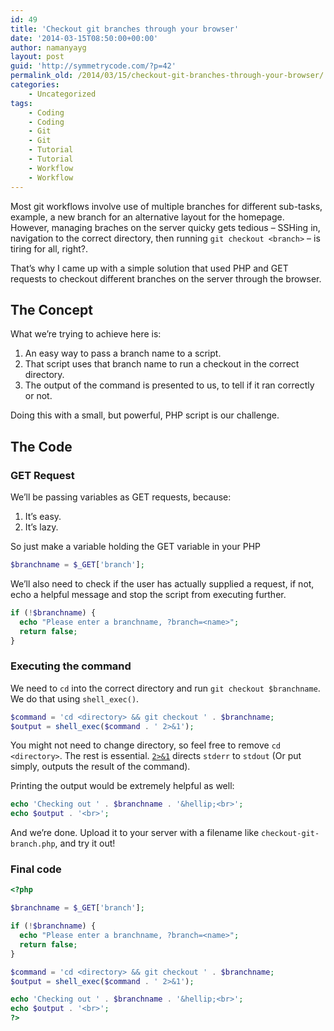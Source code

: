 ```yaml
---
id: 49
title: 'Checkout git branches through your browser'
date: '2014-03-15T08:50:00+00:00'
author: namanyayg
layout: post
guid: 'http://symmetrycode.com/?p=42'
permalink_old: /2014/03/15/checkout-git-branches-through-your-browser/
categories:
    - Uncategorized
tags:
    - Coding
    - Coding
    - Git
    - Git
    - Tutorial
    - Tutorial
    - Workflow
    - Workflow
---
```


Most git workflows involve use of multiple branches for different sub-tasks, example, a new branch for an alternative layout for the homepage. However, managing braches on the server quicky gets tedious – SSHing in, navigation to the correct directory, then running `git checkout <branch>` – is tiring for all, right?.

That’s why I came up with a simple solution that used PHP and GET requests to checkout different branches on the server through the browser.

## The Concept

What we’re trying to achieve here is:

1. An easy way to pass a branch name to a script.
2. That script uses that branch name to run a checkout in the correct directory.
3. The output of the command is presented to us, to tell if it ran correctly or not.

Doing this with a small, but powerful, PHP script is our challenge.

## The Code

### GET Request

We’ll be passing variables as GET requests, because:

1. It’s easy.
2. It’s lazy.

So just make a variable holding the GET variable in your PHP

```php
$branchname = $_GET['branch'];
```

We’ll also need to check if the user has actually supplied a request, if not, echo a helpful message and stop the script from executing further.

```php
if (!$branchname) {  
  echo "Please enter a branchname, ?branch=<name>";
  return false;
}
```

### Executing the command

We need to `cd` into the correct directory and run `git checkout $branchname`. We do that using `shell_exec()`.

```php
$command = 'cd <directory> && git checkout ' . $branchname;
$output = shell_exec($command . ' 2>&1');
```

You might not need to change directory, so feel free to remove `cd <directory>`. The rest is essential. [`2>&1`](http://stackoverflow.com/questions/818255/in-the-shell-what-is-21) directs `stderr` to `stdout` (Or put simply, outputs the result of the command).

Printing the output would be extremely helpful as well:

```php
echo 'Checking out ' . $branchname . '&hellip;<br>';  
echo $output . '<br>';  
```

And we’re done. Upload it to your server with a filename like `checkout-git-branch.php`, and try it out!

### Final code

```php
<?php

$branchname = $_GET['branch'];

if (!$branchname) {  
  echo "Please enter a branchname, ?branch=<name>";
  return false;
}

$command = 'cd <directory> && git checkout ' . $branchname;
$output = shell_exec($command . ' 2>&1');

echo 'Checking out ' . $branchname . '&hellip;<br>';  
echo $output . '<br>';  
?>
```